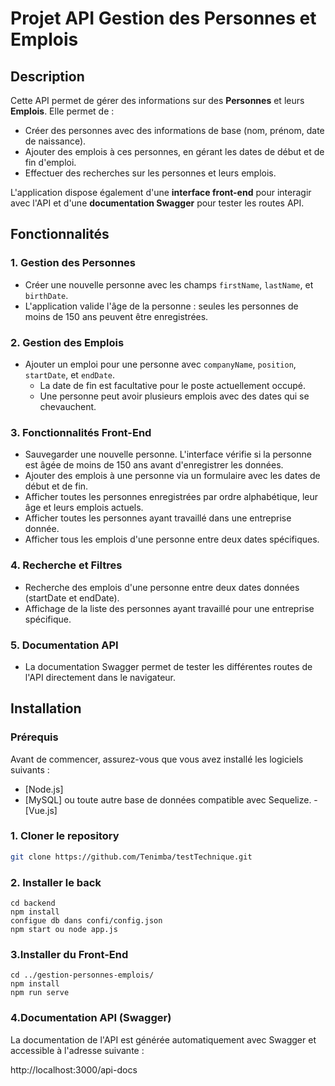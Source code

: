 # Projet API Gestion des Personnes et Emplois

## Description

Cette API permet de gérer des informations sur des **Personnes** et leurs **Emplois**. Elle permet de :
- Créer des personnes avec des informations de base (nom, prénom, date de naissance).
- Ajouter des emplois à ces personnes, en gérant les dates de début et de fin d'emploi.
- Effectuer des recherches sur les personnes et leurs emplois.

L'application dispose également d'une **interface front-end** pour interagir avec l'API et d'une **documentation Swagger** pour tester les routes API.

## Fonctionnalités

### 1. **Gestion des Personnes**
- Créer une nouvelle personne avec les champs `firstName`, `lastName`, et `birthDate`. 
- L'application valide l'âge de la personne : seules les personnes de moins de 150 ans peuvent être enregistrées.

### 2. **Gestion des Emplois**
- Ajouter un emploi pour une personne avec `companyName`, `position`, `startDate`, et `endDate`.
  - La date de fin est facultative pour le poste actuellement occupé.
  - Une personne peut avoir plusieurs emplois avec des dates qui se chevauchent.

### 3. **Fonctionnalités Front-End**
- Sauvegarder une nouvelle personne. L'interface vérifie si la personne est âgée de moins de 150 ans avant d'enregistrer les données.
- Ajouter des emplois à une personne via un formulaire avec les dates de début et de fin.
- Afficher toutes les personnes enregistrées par ordre alphabétique, leur âge et leurs emplois actuels.
- Afficher toutes les personnes ayant travaillé dans une entreprise donnée.
- Afficher tous les emplois d'une personne entre deux dates spécifiques.

### 4. **Recherche et Filtres**
- Recherche des emplois d'une personne entre deux dates données (startDate et endDate).
- Affichage de la liste des personnes ayant travaillé pour une entreprise spécifique.

### 5. **Documentation API**
- La documentation Swagger permet de tester les différentes routes de l'API directement dans le navigateur.

## Installation

### Prérequis

Avant de commencer, assurez-vous que vous avez installé les logiciels suivants :

- [Node.js]
- [MySQL] ou toute autre base de données compatible avec Sequelize.
-[Vue.js]

### 1. Cloner le repository

```bash
git clone https://github.com/Tenimba/testTechnique.git
```

### 2. Installer le back
```
cd backend
npm install
configue db dans confi/config.json
npm start ou node app.js
```
### 3.Installer du Front-End
```
cd ../gestion-personnes-emplois/ 
npm install
npm run serve
```

### 4.Documentation API (Swagger)
La documentation de l'API est générée automatiquement avec Swagger et accessible à l'adresse suivante :

http://localhost:3000/api-docs